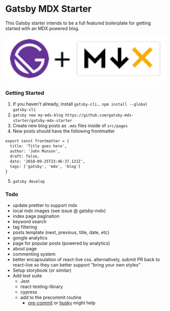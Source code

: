 # Gatsby MDX Starter

This Gatsby starter intends to be a full featured boilerplate for getting started with an MDX powered blog.

![gatsby-mdx](./static/gatsby-mdx-rectangle.jpg)

### Getting Started

1. If you haven't already, install `gatsby-cli`... `npm install --global gatsby-cli`
2. `gatsby new my-mdx-blog https://github.com/gatsby-mdx-starter/gatsby-mdx-starter`
3. Create new blog posts as `.mdx` files inside of `src/pages`
4. New posts should have the following frontmatter

```
export const frontmatter = {
  title: 'Title goes here',
  author: 'John Munson',
  draft: false,
  date: '2018-09-25T23:46:37.121Z',
  tags: ['gatsby', 'mdx', 'blog']
}
```

5. `gatsby develop`

### Todo

- update prettier to support mdx
- local mdx images (see issue @ gatsby-mdx)
- index page pagination
- keyword search
- tag filtering
- posts template (next, previous, title, date, etc)
- google analytics
- page for popular posts (powered by analytics)
- about page
- commenting system
- better encapsulation of react-live css. alternatively, submit PR back to react-live so they can better support "bring your own styles"
- Setup storybook (or similar)
- Add test suite
  - Jest
  - react-testing-library
  - cypress
  - add to the precommit routine
    - [pre-commit](https://github.com/observing/pre-commit) or [husky](https://github.com/typicode/husky) might help
